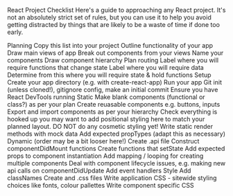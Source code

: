 React Project Checklist
Here's a guide to approaching any React project. It's not an absolutely strict set of rules, but you can use it to help you avoid getting distracted by things that are likely to be a waste of time if done too early.

Planning
Copy this list into your project
Outline functionality of your app
Draw main views of app
Break out components from your views
Name your components
Draw component hierarchy
Plan routing
Label where you will require functions that change state
Label where you will require data
Determine from this where you will require state & hold functions
Setup
Create your app directory (e.g. with create-react-app)
Run your app
Git init (unless cloned!), gitignore config, make an initial commit
Ensure you have React DevTools running
Static
Make blank components (functional or class?) as per your plan
Create reuasable components e.g. buttons, inputs
Export and import components as per your hierarchy
Check everything is hooked up
you may want to add positional styling here to match your planned layout. DO NOT do any cosmetic styling yet!
Write static render methods with mock data
Add expected propTypes (adapt this as necessary)
Dynamic (order may be a bit looser here!)
Create .api file
Construct componentDidMount functions
Create functions that setState
Add expected props to component instantiation
Add mapping / looping for creating multiple components
Deal with component lifecycle issues, e.g. making new api calls on componentDidUpdate
Add event handlers
Style
Add classNames
Create and .css files
Write application CSS - sitewide styling choices like fonts, colour pallettes
Write component specific CSS